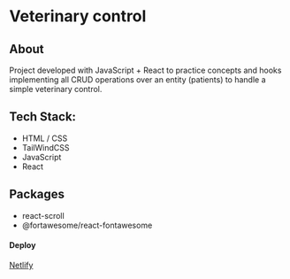 # Veterinary control

## About

Project developed with JavaScript + React to practice concepts and hooks implementing all CRUD operations over an entity (patients) to handle a simple veterinary control.

## Tech Stack:

- HTML / CSS
- TailWindCSS
- JavaScript
- React

## Packages
- react-scroll
- @fortawesome/react-fontawesome

 
#### Deploy

[Netlify](https://veterinary-control.netlify.app/)

